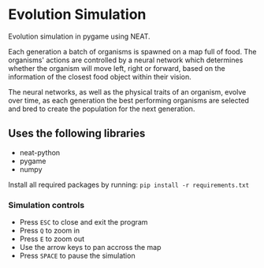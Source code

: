 # Evolution Simulation
Evolution simulation in pygame using NEAT.

Each generation a batch of organisms is spawned on a map full of food. The organisms' actions are controlled by a neural network which determines whether the organism will move left, right or forward, based on the information of the closest food object within their vision.

The neural networks, as well as the physical traits of an organism, evolve over time, as each generation the best performing organisms are selected and bred to create the population for the next generation.

## Uses the following libraries
- neat-python
- pygame
- numpy

Install all required packages by running:
`pip install -r requirements.txt`

### Simulation controls
- Press `ESC` to close and exit the program
- Press `Q` to zoom in
- Press `E` to zoom out
- Use the arrow keys to pan accross the map
- Press `SPACE` to pause the simulation
